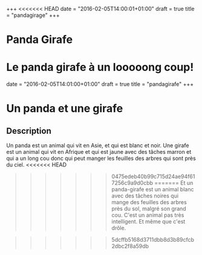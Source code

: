 +++
<<<<<<< HEAD
date = "2016-02-05T14:00:01+01:00"
draft = true
title = "pandagirage"
+++
# Panda Girafe
Le panda girafe à un looooong coup!
=======
date = "2016-02-05T14:01:00+01:00"
draft = true
title = "pandagirafe"
+++

# Un panda et une girafe

## Description
Un panda est un animal qui vit en Asie, et qui est blanc et noir. 
Une girafe est un animal qui vit en Afrique et qui est jaune avec des tâches marron et qui a un long cou donc qui peut manger les feuilles des arbres qui sont près du ciel. 
<<<<<<< HEAD
>>>>>>> 0475edeb40b99c715d24ae94f617256c9a9d0cbb
=======
Et un panda-girafe est un animal blanc avec des tâches noires qui mange des feuilles des arbres près du sol, malgré son grand cou. C'est un animal pas très intelligent.
Et même que c'est drôle.

>>>>>>> 5dcffb5168d3711dbb8d3b89cfcb2dbc2f8a59db

